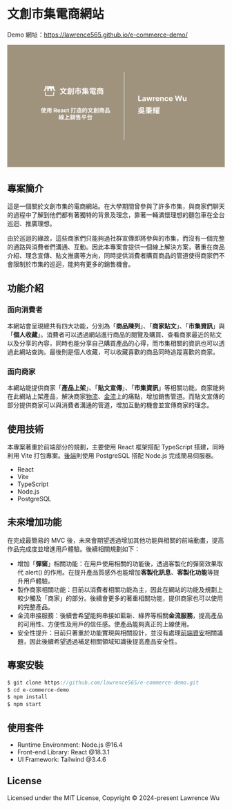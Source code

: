 # 文創市集電商網站

Demo 網址：https://lawrence565.github.io/e-commerce-demo/

![e-commerce-demo](/public/Cover.png)

## 專案簡介

這是一個關於文創市集的電商網站。在大學期間曾參與了許多市集，與商家們聊天的過程中了解到他們都有著獨特的背景及理念，靠著一輛滿懷理想的麵包車在全台巡迴、推廣理想。

由於巡迴的緣故，這些商家們只能夠過社群宣傳即將參與的市集，而沒有一個完整的通路與消費者們溝通、互動。因此本專案會提供一個線上解決方案，著重在商品介紹、理念宣傳、貼文推廣等方向，同時提供消費者購買商品的管道使得商家們不會限制於市集的巡迴，能夠有更多的銷售機會。

## 功能介紹

### 面向消費者

本網站會呈現總共有四大功能，分別為「**商品陳列**」、「**商家貼文**」、「**市集資訊**」與「**個人收藏**」。消費者可以透過網站進行商品的閱覽及購買、查看商家最近的貼文以及分享的內容，同時也能分享自己購買產品的心得，而市集相關的資訊也可以透過此網站查詢。最後則是個人收藏，可以收藏喜歡的商品同時追蹤喜歡的商家。

### 面向商家

本網站能提供商家「**產品上架**」、「**貼文宣傳**」、「**市集資訊**」等相關功能。商家能夠在此網站上架產品，解決商家<u>物流</u>、<u>金流</u>上的痛點，增加銷售管道。而貼文宣傳的部分提供商家可以與消費者溝通的管道，增加互動的機會並宣傳商家的理念。

## 使用技術

本專案著重於前端部分的規劃，主要使用 React 框架搭配 TypeScript 搭建，同時利用 Vite 打包專案。[後端](https://github.com/lawrence565/e-commerce-backend)則使用 PostgreSQL 搭配 Node.js 完成簡易伺服器。

- React
- Vite
- TypeScript
- Node.js
- PostgreSQL

## 未來增加功能

在完成最簡易的 MVC 後，未來會期望透過增加其他功能與相關的前端動畫，提高作品完成度並增進用戶體驗。後續相關規劃如下：

- 增加「**彈窗**」相關功能：在用戶使用相關的功能後，透過客製化的彈窗效果取代 alert() 的作用。在提升產品質感外也能增加**客製化訊息**、**客製化功能**等提升用戶體驗。
- 製作商家相關功能：目前以消費者相關功能為主，因此在網站的功能及規劃上較少觸及「商家」的部分。後續會更多的著重相關功能，提供商家也可以使用的完整產品。
- 金流串接服務：後續會希望能夠串接如藍新、綠界等相關**金流服務**，提高產品的可用性、方便性及用戶的信任感。使產品能夠真正的上線使用。
- 安全性提升：目前只著重於功能實現與相關設計，並沒有處理<u>前端資安</u>相關議題，因此後續希望透過補足相關領域知識後提高產品安全性。

## 專案安裝

```JavaScript
$ git clone https://github.com/lawrence565/e-commerce-demo.git
$ cd e-commerce-demo
$ npm install
$ npm start
```

## 使用套件

- Runtime Environment: Node.js @16.4
- Front-end Library: React @18.3.1
- UI Framework: Tailwind @3.4.6

## License

Licensed under the MIT License, Copyright © 2024-present Lawrence Wu
